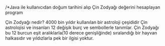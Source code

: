 /*Java ile kullanıcıdan doğum tarihini alıp Çin Zodyağı değerini hesaplayan program

Çin Zodyağı nedir?
		4000 bin yıldır kullanılan bir astroloji çeşididir Çin astrolojisi ve insanları 12 değişik 
		burç ve sembollerle tanımlar. Çin Zodyağı bu 12 burcun eşit aralıklarla(10 derece 
		genişliğinde) sıralandığı bir hayvan halkasıdır ve yıldızlarla pek bir ilgisi yoktur.